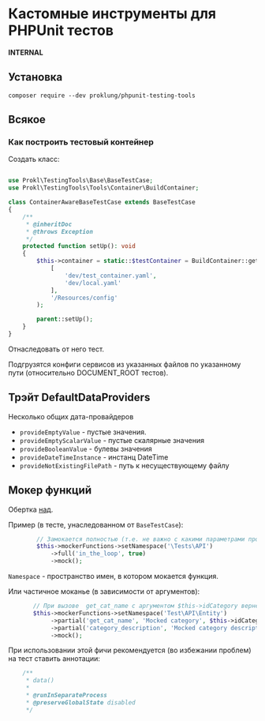 # Кастомные инструменты для PHPUnit тестов

**INTERNAL**

## Установка

`composer require --dev proklung/phpunit-testing-tools`

## Всякое

### Как построить тестовый контейнер

Создать класс:

```php

use Prokl\TestingTools\Base\BaseTestCase;
use Prokl\TestingTools\Tools\Container\BuildContainer;

class ContainerAwareBaseTestCase extends BaseTestCase
{
    /**
     * @inheritDoc
     * @throws Exception
     */
    protected function setUp(): void
    {
        $this->container = static::$testContainer = BuildContainer::getTestContainer(
            [
                'dev/test_container.yaml',
                'dev/local.yaml'
            ],
            '/Resources/config'
        );

        parent::setUp();
    }
}
```

Отнаследовать от него тест.

Подгрузятся конфиги сервисов из указанных файлов по указанному пути (относительно DOCUMENT_ROOT тестов).

## Трэйт DefaultDataProviders

Несколько общих дата-провайдеров

- `provideEmptyValue` - пустые значения.
- `provideEmptyScalarValue` - пустые скалярные значения
- `provideBooleanValue` - булевы значения
- `provideDateTimeInstance` - инстанц DateTime
- `provideNotExistingFilePath` - путь к несуществующему файлу

## Мокер функций

Обертка [над](https://github.com/php-mock/php-mock-mockery).

Пример (в тесте, унаследованном от `BaseTestCase`):

```php
        // Замокается полностью (т.е. не важно с какими параметрами пройдет вызов) функция in_the_loop 
        $this->mockerFunctions->setNamespace('\Tests\API')
            ->full('in_the_loop', true)
            ->mock();
```

`Namespace` - пространство имен, в котором мокается функция. 

Или частичное моканье (в зависимости от аргументов):

```php
       // При вызове  get_cat_name с аргументом $this->idCategory вернет Mocked category
       $this->mockerFunctions->setNamespace('Test\API\Entity')
            ->partial('get_cat_name', 'Mocked category', $this->idCategory)
            ->partial('category_description', 'Mocked category description', $this->idCategory)
            ->mock();
```

При использовании этой фичи рекомендуется (во избежании проблем) на тест ставить аннотации:

```php
    /**
     * data()
     *
     * @runInSeparateProcess
     * @preserveGlobalState disabled
     */
```